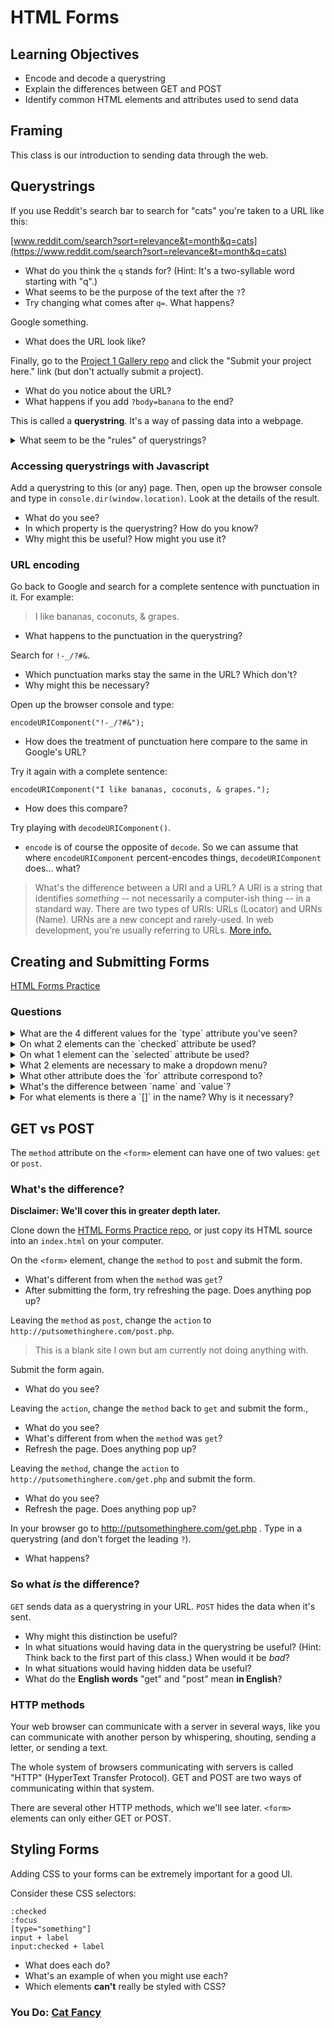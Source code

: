 # HTML Forms

## Learning Objectives

- Encode and decode a querystring
- Explain the differences between GET and POST
- Identify common HTML elements and attributes used to send data

## Framing

This class is our introduction to sending data through the web.

## Querystrings

If you use Reddit's search bar to search for "cats" you're taken to a URL like this:

[www.reddit.com/search?sort=relevance&t=month&q=cats](https://www.reddit.com/search?sort=relevance&t=month&q=cats)

- What do you think the `q` stands for? (Hint: It's a two-syllable word starting with "q".)
- What seems to be the purpose of the text after the `?`?
- Try changing what comes after `q=`. What happens?

Google something.

- What does the URL look like?

Finally, go to the [Project 1 Gallery repo](https://github.com/ga-dc/project1-gallery) and click the "Submit your project here." link (but don't actually submit a project).

- What do you notice about the URL?
- What happens if you add `?body=banana` to the end?

This is called a **querystring**. It's a way of passing data into a webpage.

<details>
<summary>What seem to be the "rules" of querystrings?</summary>

They are `key=value` pairs, separated by `&`, following a `?`, and are the last part of the URL.
</details>

### Accessing querystrings with Javascript

Add a querystring to this (or any) page. Then, open up the browser console and type in `console.dir(window.location)`. Look at the details of the result.

- What do you see?
- In which property is the querystring? How do you know?
- Why might this be useful? How might you use it?

### URL encoding

Go back to Google and search for a complete sentence with punctuation in it. For example:

> I like bananas, coconuts, & grapes.

- What happens to the punctuation in the querystring?

Search for `!-_/?#&`.

- Which punctuation marks stay the same in the URL? Which don't?
- Why might this be necessary?

Open up the browser console and type:

```
encodeURIComponent("!-_/?#&");
```

- How does the treatment of punctuation here compare to the same in Google's URL?

Try it again with a complete sentence:

```
encodeURIComponent("I like bananas, coconuts, & grapes.");
```

- How does this compare?

<!-- The spaces are percent-encoded -->

Try playing with `decodeURIComponent()`.

- `encode` is of course the opposite of `decode`. So we can assume that where `encodeURIComponent` percent-encodes things, `decodeURIComponent` does... what?

> What's the difference between a URI and a URL? A URI is a string that identifies *something* -- not necessarily a computer-ish thing -- in a standard way. There are two types of URIs: URLs (Locator) and URNs (Name). URNs are a new concept and rarely-used. In web development, you're usually referring to URLs. [More info.](https://danielmiessler.com/study/url-uri/)

## Creating and Submitting Forms

[HTML Forms Practice](http://ga-wdi-exercises.github.io/html-forms-practice/index.html)

### Questions

<details>
<summary>What are the 4 different values for the `type` attribute you've seen?</summary>
`radio`, `checkbox`, `text`, `submit`
</details>

<details>
<summary>On what 2 elements can the `checked` attribute be used?</summary>
`input type="radio"`, `input type="checkbox"`
</details>

<details>
<summary>On what 1 element can the `selected` attribute be used?</summary>
`<option>`
</details>

<details>
<summary>What 2 elements are necessary to make a dropdown menu?</summary>
`<select>` and `<option>`
</details>

<details>
<summary>What other attribute does the `for` attribute correspond to?</summary>
The value of `for` must be the ID of an element.
</details>

<details>
<summary>What's the difference between `name` and `value`?</summary>
When you submit a form, the data is sent as key/value pairs. `name` is the key. For instance, if you submit a form with `<input name="color" value="red" />` the data will contain `color=red`.
</details>

<details>
<summary>For what elements is there a `[]` in the name? Why is it necessary?</summary>
The elements that allow multiple answers for one field have `[]`. This is array notation, because the elements have an array of values.
</details>

## GET vs POST

The `method` attribute on the `<form>` element can have one of two values: `get` or `post`.

### What's the difference?

**Disclaimer: We'll cover this in greater depth later.**

Clone down the [HTML Forms Practice repo](https://github.com/ga-wdi-exercises/html-forms-practice), or just copy its HTML source into an `index.html` on your computer.

On the `<form>` element, change the `method` to `post` and submit the form.

- What's different from when the `method` was `get`?
- After submitting the form, try refreshing the page. Does anything pop up?

Leaving the `method` as `post`, change the `action` to `http://putsomethinghere.com/post.php`.

> This is a blank site I own but am currently not doing anything with.

Submit the form again.

- What do you see?

Leaving the `action`, change the `method` back to `get` and submit the form.,

- What do you see?
- What's different from when the `method` was `get`?
- Refresh the page. Does anything pop up?

Leaving the `method`, change the `action` to `http://putsomethinghere.com/get.php` and submit the form.

- What do you see?
- Refresh the page. Does anything pop up?

In your browser go to http://putsomethinghere.com/get.php . Type in a querystring (and don't forget the leading `?`).

- What happens?

### So what *is* the difference?

`GET` sends data as a querystring in your URL. `POST` hides the data when it's sent.

- Why might this distinction be useful?
- In what situations would having data in the querystring be useful? (Hint: Think back to the first part of this class.) When would it be *bad*?
- In what situations would having hidden data be useful?
- What do the **English words** "get" and "post" mean **in English**?

### HTTP methods

Your web browser can communicate with a server in several ways, like you can communicate with another person by whispering, shouting, sending a letter, or sending a text.

The whole system of browsers communicating with servers is called "HTTP" (HyperText Transfer Protocol). GET and POST are two ways of communicating within that system.

There are several other HTTP methods, which we'll see later. `<form>` elements can only either GET or POST.

## Styling Forms

Adding CSS to your forms can be extremely important for a good UI.

Consider these CSS selectors:

```
:checked
:focus
[type="something"]
input + label
input:checked + label
```

- What does each do?
- What's an example of when you might use each?
- Which elements **can't** really be styled with CSS?

### You Do: [Cat Fancy](https://github.com/ga-wdi-exercises/cat_fancy)
